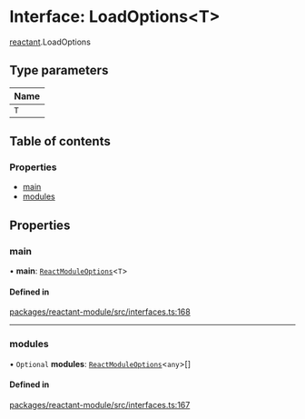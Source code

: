 # Interface: LoadOptions<T\>

[reactant](../modules/reactant.md).LoadOptions

## Type parameters

| Name |
| :------ |
| `T` |

## Table of contents

### Properties

- [main](reactant.LoadOptions.md#main)
- [modules](reactant.LoadOptions.md#modules)

## Properties

### main

• **main**: [`ReactModuleOptions`](../modules/reactant.md#reactmoduleoptions)<`T`\>

#### Defined in

[packages/reactant-module/src/interfaces.ts:168](https://github.com/unadlib/reactant/blob/46d47605/packages/reactant-module/src/interfaces.ts#L168)

___

### modules

• `Optional` **modules**: [`ReactModuleOptions`](../modules/reactant.md#reactmoduleoptions)<`any`\>[]

#### Defined in

[packages/reactant-module/src/interfaces.ts:167](https://github.com/unadlib/reactant/blob/46d47605/packages/reactant-module/src/interfaces.ts#L167)
